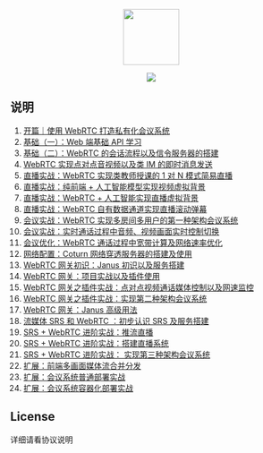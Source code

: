 <p align="center">
    <img src="https://img.shields.io/badge/suke-WebRTC--Course-red"
        height="100">
</p>
<p align="center">
    <a href="https://github.com/wangsrGit119/suke-webrtc-course" alt="Activity">
        <img src="https://img.shields.io/github/commit-activity/m/wangsrGit119/suke-webrtc-course" /></a>
</p>

## 说明

1. [开篇｜使用 WebRTC 打造私有化会议系统]()
2. [基础（一）：Web 端基础 API 学习]()
3. [基础（二）：WebRTC 的会话流程以及信令服务器的搭建]()
4. [WebRTC 实现点对点音视频以及类 IM 的即时消息发送]()
5. [直播实战：WebRTC 实现类教师授课的 1 对 N 模式简易直播]()
6. [直播实战：纯前端 + 人工智能模型实现视频虚拟背景]()
7. [直播实战：WebRTC + 人工智能实现直播虚拟背景]()
8. [直播实战：WebRTC 自有数据通道实现直播滚动弹幕]()
9. [会议实战：WebRTC 实现多房间多用户的第一种架构会议系统]()
10. [会议实战：实时通话过程中音频、视频画面实时控制切换]()
11. [会议优化：WebRTC 通话过程中宽带计算及网络速率优化]()
12. [网络配置：Coturn 网络穿透服务器的搭建及使用]()
13. [WebRTC 网关初识：Janus 初识以及服务搭建]()
14. [WebRTC 网关：项目实战以及插件使用]()
15. [WebRTC 网关之插件实战：点对点视频通话媒体控制以及网速监控]()
16. [WebRTC 网关之插件实战：实现第二种架构会议系统]()
17. [WebRTC 网关：Janus 高级用法]()
18. [流媒体 SRS 和 WebRTC ：初步认识 SRS 及服务搭建]()
19. [SRS + WebRTC 进阶实战：推流直播]()
20. [SRS + WebRTC 进阶实战：搭建直播系统]()
21. [SRS + WebRTC 进阶实战： 实现第三种架构会议系统]()
22. [扩展：前端多画面媒体流合并分发]()
23. [扩展：会议系统普通部署实战]()
24. [扩展：会议系统容器化部署实战]()

## License
详细请看协议说明



